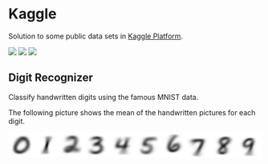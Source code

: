 # Kaggle

Solution to some public data sets in [Kaggle Platform](http://www.kaggle.com/).

[![](https://img.shields.io/badge/subject-Data%20Science-orange.svg)](http://www.kaggle.com/)
[![](https://img.shields.io/badge/language-R-red.svg)](http://www.kaggle.com/)
[![](https://img.shields.io/badge/license-MIT-blue.svg)](http://opensource.org/licenses/MIT)

## Digit Recognizer

Classify handwritten digits using the famous MNIST data.

The following picture shows the mean of the handwritten pictures for each digit.

![](https://github.com/andreshp/Kaggle/blob/master/DigitRecognizor/images/averages.png)